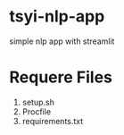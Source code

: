 # tsyi-nlp-app
simple nlp app with streamlit

# Requere Files
1. setup.sh
2. Procfile
3. requirements.txt
